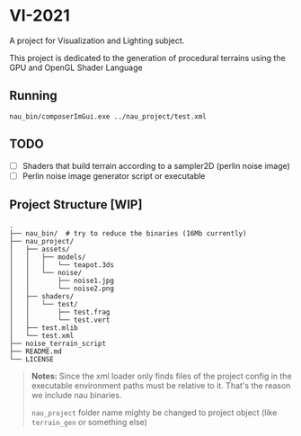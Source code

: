 # VI-2021

A project for Visualization and Lighting subject.

This project is dedicated to the generation of procedural 
terrains using the GPU and OpenGL Shader Language

## Running

```shell
nau_bin/composerImGui.exe ../nau_project/test.xml
```

## TODO

- [ ] Shaders that build terrain according to a sampler2D (perlin noise image)
- [ ] Perlin noise image generator script or executable

## Project Structure [WIP]

```
.
├── nau_bin/  # try to reduce the binaries (16Mb currently)
├── nau_project/
│   ├── assets/
│   │   ├── models/
│   │   │   └── teapot.3ds
│   │   └── noise/
│   │       ├── noise1.jpg
│   │       └── noise2.png
│   ├── shaders/
│   │   └── test/
│   │       ├── test.frag
│   │       └── test.vert
│   ├── test.mlib
│   └── test.xml
├── noise_terrain_script
├── README.md
└── LICENSE
```

> **Notes:** Since the xml loader only finds files of the project config
in the executable environment paths must be relative to it. That's the reason we include nau binaries. 
> 
> `nau_project` folder name mighty be changed to project object (like `terrain_gen` or something else)